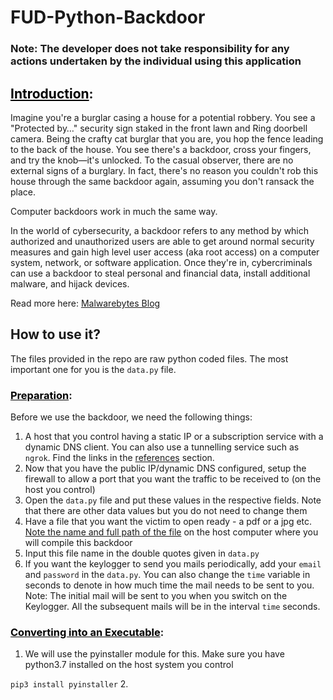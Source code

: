 # FUD-Python-Backdoor
### Note: The developer does not take responsibility for any actions undertaken by the individual using this application

## <a id="introduction" style="color: rgb(0,0,0)"><u> Introduction</u></a>:
Imagine you're a burglar casing a house for a potential robbery. You see a "Protected by…" security sign staked in the front lawn and Ring doorbell camera. Being the crafty cat burglar that you are, you hop the fence leading to the back of the house. You see there's a backdoor, cross your fingers, and try the knob—it's unlocked. To the casual observer, there are no external signs of a burglary. In fact, there's no reason you couldn't rob this house through the same backdoor again, assuming you don't ransack the place.

Computer backdoors work in much the same way.

In the world of cybersecurity, a backdoor refers to any method by which authorized and unauthorized users are able to get around normal security measures and gain high level user access (aka root access) on a computer system, network, or software application. Once they're in, cybercriminals can use a backdoor to steal personal and financial data, install additional malware, and hijack devices.

Read more here: <a href="https://www.malwarebytes.com/backdoor/"> Malwarebytes Blog </a>

## How to use it?
The files provided in the repo are raw python coded files. The most important one for you is the `data.py` file.

### <a id="preparation" style="color: rgb(0,0,0)"><u> Preparation</u></a>:
Before we use the backdoor, we need the following things:
1. A host that you control having a static IP or a subscription service with a dynamic DNS client. You can also use a tunnelling service such as `ngrok`.
Find the links in the <a href="#references">references</a> section.
2. Now that you have the public IP/dynamic DNS configured, setup the firewall to allow a port that you want the traffic to be received to (on the host you control)
3. Open the `data.py` file and put these values in the respective fields.
Note that there are other data values but you do not need to change them
4. Have a file that you want the victim to open ready - a pdf or a jpg etc. <u> Note the name and full path of the file</u> on the host computer where you will compile this backdoor
5. Input this file name in the double quotes given in `data.py`
6. If you want the keylogger to send you mails periodically, add your `email` and `password` in the `data.py`. You can also change the `time` variable in seconds to denote in how much time the mail needs to be sent to you.
Note: The initial mail will be sent to you when you switch on the Keylogger. All the subsequent mails will be in the interval `time` seconds. 

### <a id="converting" style="color: rgb(0,0,0)"><u>Converting into an Executable</u></a>:
1. We will use the pyinstaller module for this. Make sure you have python3.7 installed on the host system you control

 `pip3 install pyinstaller`
2.
